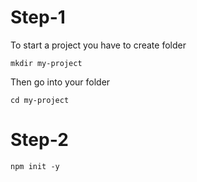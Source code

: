 # Step-1
To start a project you have to create folder
```
mkdir my-project
```
Then go into your folder
```
cd my-project
```
# Step-2

```
npm init -y
```